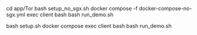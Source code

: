 cd app/Tor
bash setup_no_sgx.sh
docker compose -f docker-compose-no-sgx.yml exec client bash
bash run_demo.sh

bash setup.sh
docker compose exec client bash
bash run_demo.sh